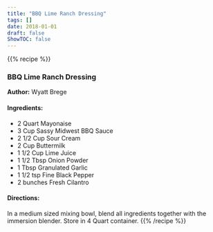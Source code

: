 ```yaml
---
title: "BBQ Lime Ranch Dressing"
tags: []
date: 2018-01-01
draft: false
ShowTOC: false
---
```


{{% recipe %}}

### BBQ Lime Ranch Dressing

**Author:** Wyatt Brege



#### Ingredients:

-   2 Quart Mayonaise
-   3 Cup Sassy Midwest BBQ Sauce
-   2 1/2 Cup Sour Cream
-   2 Cup Buttermilk
-   1 1/2 Cup Lime Juice
-   1 1/2 Tbsp Onion Powder
-   1 Tbsp Granulated Garlic
-   1 1/2 tsp Fine Black Pepper
-   2 bunches Fresh Cilantro

#### Directions: 

In a medium sized mixing bowl, blend all ingredients together with the
immersion blender. Store in 4 Quart container.
{{% /recipe %}}
